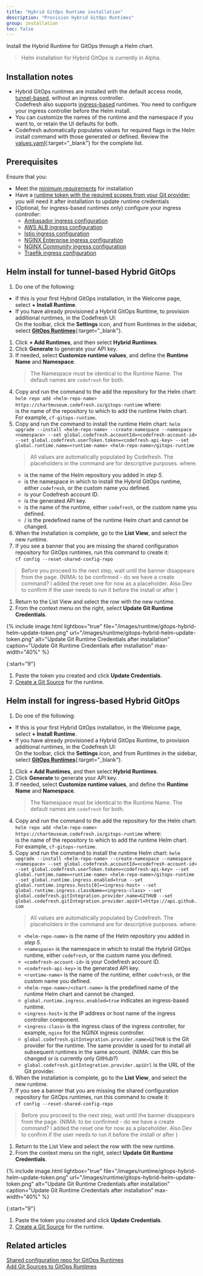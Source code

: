 ```yaml
---
title: "Hybrid GitOps Runtime installation"
description: "Provision Hybrid GitOps Runtimes"
group: installation
toc: false
---
```


Install the Hybrid Runtime for GitOps through a Helm chart.

> Helm installation for Hybrid GitOps is currently in Alpha. 

## Installation notes

* Hybrid GitOps runtimes are installed with the default access mode, [tunnel-based]({{site.baseurl}}/docs/installation/runtime-architecture/#tunnel-based-hybrid-gitops-runtime-architecture), without an ingress controller.  
  Codefresh also supports [ingress-based]({{site.baseurl}}/docs/installation/runtime-architecture/##ingress-based-hybrid-gitops-runtime-architecture) runtimes. You need to configure your ingress controller before the Helm install. 
* You can customize the names of the runtime and the namespace if you want to, or retain the UI defaults for both.  
* Codefresh automatically populates values for required flags in the Helm install command with those generated or defined. 
  Review the [values.yaml](https://github.com/codefresh-sandbox/gitops-runtime-charts){:target="\_blank"} for the complete list.

## Prerequisites
Ensure that you:
* Meet the [minimum requirements](#minimum-system-requirements) for installation
* Have a [runtime token with the required scopes from your Git provider]({{site.baseurl}}/docs/reference/git-tokens); you will need it after installation to update runtime credentials
* (Optional, for ingress-based runtimes only) configure your ingress controller:
  * [Ambasador ingress configuration]({{site.baseurl}}/docs/installation/gitops/hybrid-gitops/#ambassador-ingress-configuration)
  * [AWS ALB ingress configuration]({{site.baseurl}}/docs/installation/gitops/hybrid-gitops/#alb-aws-ingress-configuration)
  * [Istio ingress configuration]({{site.baseurl}}/docs/installation/gitops/hybrid-gitops/#istio-ingress-configuration)
  * [NGINX Enterprise ingress configuration]({{site.baseurl}}/docs/installation/gitops/hybrid-gitops/#nginx-enterprise-ingress-configuration)
  * [NGINX Community ingress configuration]({{site.baseurl}}/docs/installation/gitops/hybrid-gitops/#nginx-community-version-ingress-configuration)
  * [Traefik ingress configuration]({{site.baseurl}}/docs/installation/gitops/hybrid-gitops/#traefik-ingress-configuration)


## Helm install for tunnel-based Hybrid GitOps 

1. Do one of the following:  
  * If this is your first Hybrid GitOps installation, in the Welcome page, select **+ Install Runtime**.
  * If you have already provisioned a Hybrid GitOps Runtime, to provision additional runtimes, in the Codefresh UI:  
    On the toolbar, click the **Settings** icon, and from Runtimes in the sidebar, select [**GitOps Runtimes**](https://g.codefresh.io/2.0/account-settings/runtimes){:target="\_blank"}.
1. Click **+ Add Runtimes**, and then select **Hybrid Runtimes**.
1. Click **Generate** to generate your API key. 
1. If needed, select **Customize runtime values**, and define the **Runtime Name** and **Namespace**.
   > The Namespace must be identical to the Runtime Name. The default names are `codefresh` for both.
1. Copy and run the command to the add the repository for the Helm chart:
   `helm repo add <helm-repo-name> https://chartmuseum.codefresh.io/gitops-runtime` 
   where:  
   <helm-repo-name> is the name of the repository to which to add the runtime Helm chart. For example, `cf-gitops-runtime`.
1. Copy and run the command to install the runtime Helm chart:
    `helm upgrade --install <helm-repo-name> --create-namespace --namespace <namespace> --set global.codefresh.accountId=<codefresh-account-id> --set global.codefresh.userToken.token=<codefresh-api-key> --set global.runtime.name=<runtime-name> <helm-repo-name>/gitops-runtime`  
     >All values are automatically populated by Codefresh. The placeholders in the command are for descriptive purposes.
    where:  
    * <helm-repo-name> is the name of the Helm repository you added in _step 5_.  
    * <namespace> is the namespace in which to install the Hybrid GitOps runtime, either `codefresh`, or the custom name you defined.  
    * <codefresh-account-id> is your Codefresh account ID.
    * <codefresh-api-key> is the generated API key.
    * <runtime-name> is the name of the runtime, either `codefresh`, or the custom name you defined. 
    * <helm-repo-name>/<chart-name> is the predefined name of the runtime Helm chart and cannot be changed.
1. When the installation is complete, go to the **List View**, and select the new runtime.
1. If you see a banner that you are missing the shared configuration repository for GitOps runtimes, run this command to create it:  
   `cf config --reset-shared-config-repo`  
  > Before you proceed to the next step, wait until the banner disappears from the page.
  (NIMA: to be confirmed - do we have a create command? I added the reset one for now as a placeholder. Also Dev to confirm if the user needs to run it before the install or after )

1. Return to the List View and select the row with the new runtime.
1. From the context menu on the right, select **Update Git Runtime Credentials**.  
  

{% include 
	image.html 
	lightbox="true" 
	file="/images/runtime/gitops-hybrid-helm-update-token.png" 
	url="/images/runtime/gitops-hybrid-helm-update-token.png" 
	alt="Update Git Runtime Credentials after installation" 
	caption="Update Git Runtime Credentials after installation"
  max-width="40%" 
%}

{:start="9"}
1. Paste the token you created and click **Update Credentials**.
1. [Create a Git Source]({{site.baseurl}}/docs/installation/gitops/git-sources/#create-a-git-source) for the runtime.

## Helm install for ingress-based Hybrid GitOps 

1. Do one of the following:  
  * If this is your first Hybrid GitOps installation, in the Welcome page, select **+ Install Runtime**.
  * If you have already provisioned a Hybrid GitOps Runtime, to provision additional runtimes, in the Codefresh UI:  
    On the toolbar, click the **Settings** icon, and from Runtimes in the sidebar, select [**GitOps Runtimes**](https://g.codefresh.io/2.0/account-settings/runtimes){:target="\_blank"}.
1. Click **+ Add Runtimes**, and then select **Hybrid Runtimes**.
1. Click **Generate** to generate your API key. 
1. If needed, select **Customize runtime values**, and define the **Runtime Name** and **Namespace**.
   > The Namespace must be identical to the Runtime Name. The default names are `codefresh` for both.
1. Copy and run the command to the add the repository for the Helm chart:
   `helm repo add <helm-repo-name> https://chartmuseum.codefresh.io/gitops-runtime` 
   where:  
   <helm-repo-name> is the name of the repository to which to add the runtime Helm chart. For example, `cf-gitops-runtime`.
1. Copy and run the command to install the runtime Helm chart:
    `helm upgrade --install <helm-repo-name> --create-namespace --namespace <namespace> --set global.codefresh.accountId=<codefresh-account-id> --set global.codefresh.userToken.token=<codefresh-api-key> --set global.runtime.name=<runtime-name> <helm-repo-name>/gitops-runtime --set global.runtime.ingress.enabled=true --set global.runtime.ingress.hosts[0]=<ingress-host> --set global.runtime.ingress.className=<ingress-class> --set global.codefresh.gitIntegration.provider.name=GITHUB --set global.codefresh.gitIntegration.provider.apiUrl=https://api.github.com`  
     >All values are automatically populated by Codefresh. The placeholders in the command are for descriptive purposes.
    where:  
    * `<helm-repo-name>` is the name of the Helm repository you added in _step 5_.  
    * `<namespace>` is the namespace in which to install the Hybrid GitOps runtime, either `codefresh`, or the custom name you defined.  
    * `<codefresh-account-id>` is your Codefresh account ID.
    * `<codefresh-api-key>` is the generated API key.
    * `<runtime-name>` is the name of the runtime, either `codefresh`, or the custom name you defined. 
    * `<helm-repo-name>/<chart-name>` is the predefined name of the runtime Helm chart and cannot be changed.
    * `global.runtime.ingress.enabled=true` indicates an ingress-based runtime.
    * `<ingress-host>` is the IP address or host name of the ingress controller component. 
    * `<ingress-class>` is the ingress class of the ingress controller, for example, `nginx` for the NGINX ingress controller.
    * `global.codefresh.gitIntegration.provider.name=GITHUB` is the Git provider for the runtime. The same provider is used for to install all subsequent runtimes in the same account. (NIMA: can this be changed or is currently only GitHub?)
    * `global.codefresh.gitIntegration.provider.apiUrl` is the URL of the Git provider.
1. When the installation is complete, go to the **List View**, and select the new runtime.
1. If you see a banner that you are missing the shared configuration repository for GitOps runtimes, run this command to create it:  
   `cf config --reset-shared-config-repo`  
  > Before you proceed to the next step, wait until the banner disappears from the page.
  (NIMA: to be confirmed - do we have a create command? I added the reset one for now as a placeholder. Also Dev to confirm if the user needs to run it before the install or after )
1. Return to the List View and select the row with the new runtime.
1. From the context menu on the right, select **Update Git Runtime Credentials**.  
  

{% include 
	image.html 
	lightbox="true" 
	file="/images/runtime/gitops-hybrid-helm-update-token.png" 
	url="/images/runtime/gitops-hybrid-helm-update-token.png" 
	alt="Update Git Runtime Credentials after installation" 
	caption="Update Git Runtime Credentials after installation"
  max-width="40%" 
%}

{:start="9"}
1. Paste the token you created and click **Update Credentials**. 
1. [Create a Git Source]({{site.baseurl}}/docs/installation/gitops/git-sources/#create-a-git-source) for the runtime.

## Related articles
[Shared configuration repo for GitOps Runtimes]({{site.baseurl}}/docs/reference/shared-configuration/)  
[Add Git Sources to GitOps Runtimes]({{site.baseurl}}/docs/installation/gitops/git-sources/)  

             
